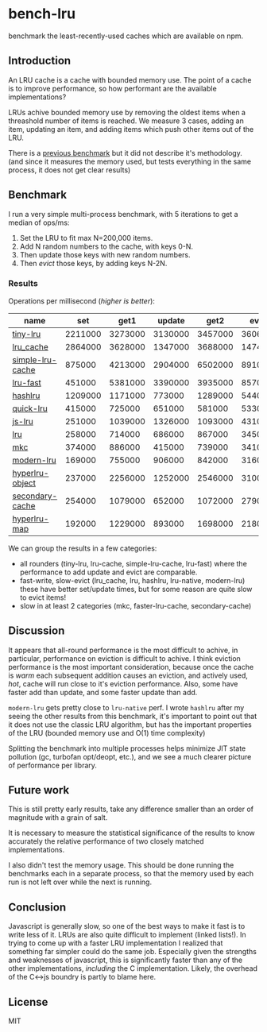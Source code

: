 # bench-lru

benchmark the least-recently-used caches which are available on npm.

## Introduction

An LRU cache is a cache with bounded memory use.
The point of a cache is to improve performance,
so how performant are the available implementations?

LRUs achive bounded memory use by removing the oldest items when a threashold number of items
is reached. We measure 3 cases, adding an item, updating an item, and adding items
which push other items out of the LRU.

There is a [previous benchmark](https://www.npmjs.com/package/bench-cache)
but it did not describe it's methodology. (and since it measures the memory used,
but tests everything in the same process, it does not get clear results)

## Benchmark

I run a very simple multi-process benchmark, with 5 iterations to get a median of ops/ms:

1. Set the LRU to fit max N=200,000 items.
2. Add N random numbers to the cache, with keys 0-N.
3. Then update those keys with new random numbers.
4. Then _evict_ those keys, by adding keys N-2N.

### Results

Operations per millisecond (*higher is better*):

| name                                                   | set     | get1    | update  | get2    | evict   |
|--------------------------------------------------------|---------|---------|---------|---------|---------|
| [tiny-lru](https://npmjs.com/tiny-lru)                 | 2211000 | 3273000 | 3130000 | 3457000 | 3606000 |
| [lru_cache](https://npmjs.com/lru_cache)               | 2864000 | 3628000 | 1347000 | 3688000 | 1474000 |
| [simple-lru-cache](https://npmjs.com/simple-lru-cache) | 875000  | 4213000 | 2904000 | 6502000 | 891000  |
| [lru-fast](https://npmjs.com/lru-fast)                 | 451000  | 5381000 | 3390000 | 3935000 | 857000  |
| [hashlru](https://npmjs.com/hashlru)                   | 1209000 | 1171000 | 773000  | 1289000 | 544000  |
| [quick-lru](https://npmjs.com/quick-lru)               | 415000  | 725000  | 651000  | 581000  | 533000  |
| [js-lru](https://www.npmjs.com/package/quick-lru)      | 251000  | 1039000 | 1326000 | 1093000 | 431000  |
| [lru](https://npmjs.com/lru)                           | 258000  | 714000  | 686000  | 867000  | 345000  |
| [mkc](https://npmjs.com/mkc)                           | 374000  | 886000  | 415000  | 739000  | 341000  |
| [modern-lru](https://npmjs.com/modern-lru)             | 169000  | 755000  | 906000  | 842000  | 316000  |
| [hyperlru-object](https://npmjs.com/hyperlru-object)   | 237000  | 2256000 | 1252000 | 2546000 | 310000  |
| [secondary-cache](https://npmjs.com/secondary-cache)   | 254000  | 1079000 | 652000  | 1072000 | 279000  |
| [hyperlru-map](https://npmjs.com/hyperlru-map)         | 192000  | 1229000 | 893000  | 1698000 | 218000  |


We can group the results in a few categories:

* all rounders (tiny-lru, lru-cache, simple-lru-cache, lru-fast) where the performance to add update and evict are comparable.
* fast-write, slow-evict (lru_cache, lru, hashlru, lru-native, modern-lru) these have better set/update times, but for some reason are quite slow to evict items!
* slow in at least 2 categories (mkc, faster-lru-cache, secondary-cache)

## Discussion

It appears that all-round performance is the most difficult to achive, in particular,
performance on eviction is difficult to achive. I think eviction performance is the most important
consideration, because once the cache is _warm_ each subsequent addition causes an eviction,
and actively used, _hot_, cache will run close to it's eviction performance.
Also, some have faster add than update, and some faster update than add.

`modern-lru` gets pretty close to `lru-native` perf.
I wrote `hashlru` after my seeing the other results from this benchmark, it's important to point
out that it does not use the classic LRU algorithm, but has the important properties of the LRU
(bounded memory use and O(1) time complexity)

Splitting the benchmark into multiple processes helps minimize JIT state pollution (gc, turbofan opt/deopt, etc.), and we see a much clearer picture of performance per library.

## Future work

This is still pretty early results, take any difference smaller than an order of magnitude with a grain of salt.

It is necessary to measure the statistical significance of the results to know accurately the relative performance of two closely matched implementations.

I also didn't test the memory usage. This should be done running the benchmarks each in a separate process, so that the memory used by each run is not left over while the next is running.

## Conclusion

Javascript is generally slow, so one of the best ways to make it fast is to write less of it.
LRUs are also quite difficult to implement (linked lists!). In trying to come up with a faster
LRU implementation I realized that something far simpler could do the same job. Especially
given the strengths and weaknesses of javascript, this is significantly faster than any of the
other implementations, _including_ the C implementation. Likely, the overhead of the C<->js boundry
is partly to blame here.

## License

MIT
